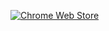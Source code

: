 [![Chrome Web Store](https://img.shields.io/chrome-web-store/d/geamkdoeadoihdcnnkanojmdegppdmkh.svg?style=flat-square)](https://chrome.google.com/webstore/detail/soundcloud-player/geamkdoeadoihdcnnkanojmdegppdmkh)
